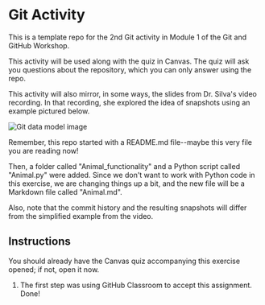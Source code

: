 # Git Activity

This is a template repo for the 2nd Git activity in Module 1 of the Git and GitHub Workshop.

This activity will be used along with the quiz in Canvas. The quiz will ask you questions about the repository, which you can only answer using the repo.

This activity will also mirror, in some ways, the slides from Dr. Silva's video recording. In that recording, she explored the idea of snapshots using an example pictured below.

![Git data model image](images/git_data_model.png)

Remember, this repo started with a README.md file--maybe this very file you are reading now!

Then, a folder called "Animal_functionality" and a Python script called "Animal.py" were added. Since we don't want to work with Python code in this exercise, we are changing things up a bit, and the new file will be a Markdown file called "Animal.md".

Also, note that the commit history and the resulting snapshots will differ from the simplified example from the video.

## Instructions

You should already have the Canvas quiz accompanying this exercise opened; if not, open it now.

1. The first step was using GitHub Classroom to accept this assignment. Done!

